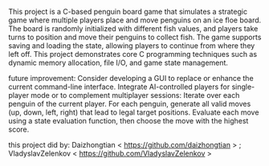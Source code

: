 This project is a C-based penguin board game that simulates a strategic game where multiple players place and move penguins on an ice floe board. The board is randomly initialized with different fish values, and players take turns to position and move their penguins to collect fish. The game supports saving and loading the state, allowing players to continue from where they left off. This project demonstrates core C programming techniques such as dynamic memory allocation, file I/O, and game state management.

future improvement:
Consider developing a GUI to replace or enhance the current command-line interface.
Integrate AI-controlled players for single-player mode or to complement multiplayer sessions: Iterate over each penguin of the current player. For each penguin, generate all valid moves (up, down, left, right) that lead to legal target positions. Evaluate each move using a state evaluation function, then choose the move with the highest score.



this project did by: Daizhongtian < https://github.com/daizhongtian > ; VladyslavZelenkov  < https://github.com/VladyslavZelenkov >
